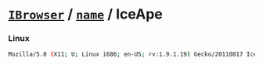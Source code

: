 # [`IBrowser`](/api/main/get-browser.md) / [`name`](../name.md) / IceApe

### Linux

```sh
Mozilla/5.0 (X11; U; Linux i686; en-US; rv:1.9.1.19) Gecko/20110817 Iceape/2.0.14
```
